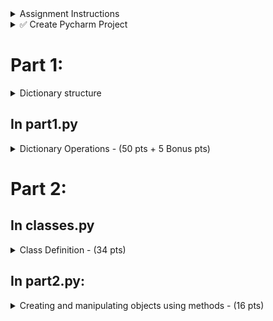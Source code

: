 
<details>
  <summary>
    Assignment Instructions
  </summary>

  - Download the [dictionary file](https://github.com/suchialex/CINS3002-Exam2/blob/main/employees.txt)
  - Download [pretty_print module](https://github.com/suchialex/pretty-print/blob/main/suchi_pretty_print.py)
</details>


<details>
  <summary>
    ✅ Create Pycharm Project
  </summary>

  - Add files main.py, classes.py, part1.py and part2.py
  - All dictionary operations will be in a function in part1.py
  - Class will be defined in classes.py
  - All class operations will be in a fucntion in part2.py
</details>


# Part 1:
<details>
  <summary>
    Dictionary structure
  </summary>

- The employees dictionary has  
`integer` (employee ID) -> `dictionary`

  - "name" -> `string`
  - "dept" -> `string`
  - "salary" -> `float`
  - "projects" -> `set`
  - "titles" -> `list`
  - "certifications" -> `dictionary`
    - `string` (certfication code) -> `string` (date in YYYY-MM-DD)
</details>

## In part1.py

<details>
  <summary>
    Dictionary Operations - (50 pts + 5 Bonus pts)
  </summary>

<details>
<summary>
  ✅ 0. (3.5 pts)
</summary>

- Unpickle the dictionary in the file employees.txt
- Must use exception handling
</details>
   

<details>
<summary>
 ✅ 1. (5 pts)
</summary>
  
  - Print the name, department, salary of all the employees who have `manager` as one of their titles
  - Do a case-insensitive search on title
  - Must be in a nice tabular format
  - You may choose alignments and widths to fit the data
  - If name or department or salary are missing, print N/A
</details>


<details>
<summary>
 ✅ 2. (5 pts)
</summary>

- Ask user for a name
- Add a new title `Developer` for any  employee with that name
- Do a case-insensitive comparison of the name
</details>


<details>
<summary>
 ✅ 3. (5 pts)
</summary>

- Ask user for a new employee ID and
- if that employee is present in the dictionary,
- ask user to enter
  - new certification code and
  - date taken
- add these values to that employee's certifications
- Cert code must be all uppercase regardless of user input
- Assume user will give good value for date in YYYY-MM-DD format

<details>
  <summary>
    Bonus 5 pts
  </summary>

  Perform validation on date 
  - year must be between 1995 and 2024,
  - month must be between 1 and 12,
  - date must be between
    - 1 and 30 for Apr, June, Sep, Nov
    - 1 and 31 for Jan, Mar, May, Jul, Aug, Oct, Dec
    - 1 and 28 for Feb in non-leap years
    - 1 and 29 for Feb in leap years
</details>
</details>


<details>
<summary>
  ✅ 4. (5 pts)
</summary>

  Print the name and salaries of all the employees who are working on the project Mayfield Inc. The project name comparison must be case-insensitive. Choose a nice format and alignment so they are displayed in a tabular fashion. If either name or salary not available, print -
</details>


<details>
<summary>
  ✅ 5. (5 pts)
</summary>

  For all the employees working on Spring Valley, give a 25% raise in their salary. If anyone doesn't have a salary, set their salary at 65000. Do a case-insensitive search on projects.
</details>


<details>
<summary>
  ✅ 6. (5 pts)
</summary>
  
  - Add a new certifcation `OCPL1` taken on `March 10, 2024` for all employees in the IT department
  - Do case-insensitive search on department
  - Make sure the date is in the right format when you insert it in the dictionary
</details>



<details>
<summary>
  ✅ 7. (5 pts)
</summary>
  
  - Print the name, salary and department of all the employees with more than one certification
  - Must be in a tabular fashion, choose your alignments and widths to fit data
  - If name or salary or department not available, print -
</details>



<details>
<summary>
  ✅ 8. (5 pts)
</summary>
  
  - For anyone who has a `SCJP` certification, add a title called `Java Developer`
  - Do case-insensitive search on cert code
</details>



<details>
<summary>
  ✅ 9. (5 pts)
</summary>
  
  - Check the dictionary for any employee who might be missing a name
  - and if missing, print their ID and
  - ask the user to set a name.
  - Validate this name so
    - it doesn't have any special characters except space
    - format it so that first letter of each word is uppercase.
  - You may implement it in a separate function named validate_name, or in this function itself
</details>

  
<details>
<summary>
  ✅ 0. (1.5 pts)
</summary>
  Pickle this dictionary and save it in a file (choose a name for your file)
</details>

</details>


# Part 2:

## In classes.py

<details>
  <summary>
    Class Definition - (34 pts)
  </summary>

  1. Create a class named computer (code conventions must be followed)
  2. This class will have
     - three instance attributes (all private attributes)
       - price
       - RAM
       - HDD
     - one initializer method (5 pts)
     - one str method (5 pts)
     - three get methods (for each 
attribute) (12 pts)
     - three set methods (for each attribute) (12 pts)
  4. Define the initializer method to bind all the attributes to the object, you may choose attribute names
  5. Define the str method to display the state of your object (choose a nice format)
  6. Define three different get methods to access the price, RAM and HDD using the minimal statements needed
  7. Define three different set methods to change the values of the price, RAM and HDD, using the minimal statements needed
</details>


## In part2.py:

<details>
  <summary>
    Creating and manipulating objects using methods - (16 pts)
  </summary>

  1. Create an object of the class defined above (choose your variable name) with three string values - `1900.99, 16GB, 1TB` - (3 pts)
  2. Create a dictionary with key 'Apple' and value is the object created in step 1 - (2 pts)
  3. Create another object (choose your variable name) with three string values - `2999.99, 16GB, 2TB` - (3 pts)
  4. Add to the dictionary another element - key 'ApplePro' and value is the object created in step 3 - (2 pts)
  5. Write print statements that print the following:  
  `Apple - Price: $1900.99 - New Price: $1875.99`
  (4 pts)  
  💡 Hint: Use must use the appropriate dictionary element which has the object, print the product key and using the object print its price, then use the set method to change the price, and print the new price
  7. Serialize this dictionary (pickle it) and save it in a file (choose any name for the file) - (2 pts)
</details>
